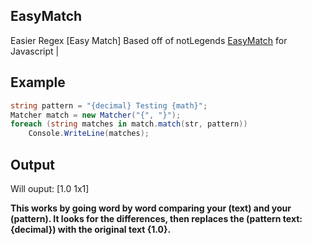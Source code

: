 ## EasyMatch
Easier Regex [Easy Match]
Based off of notLegends [EasyMatch](https://github.com/LegendWasTaken/EasyMatch) for Javascript | 

## Example
```csharp string str = "1.0 Testing 1x1";
string pattern = "{decimal} Testing {math}";
Matcher match = new Matcher("{", "}");
foreach (string matches in match.match(str, pattern))
    Console.WriteLine(matches);
```
## Output
Will ouput:
[1.0
1x1]


**This works by going word by word comparing your (text) and your (pattern). It looks for the differences, then replaces the (pattern text: {decimal}) with the original text {1.0}.**
            
